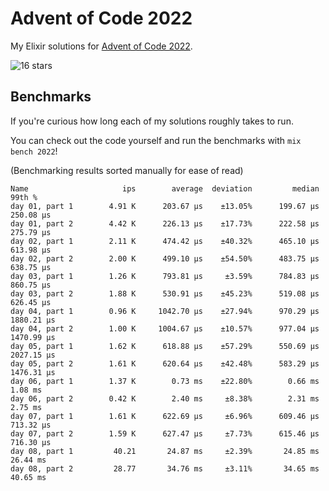 # Advent of Code 2022

My Elixir solutions for [Advent of Code 2022](https://adventofcode.com/2022).

<!-- stars 2022 start --><img src="https://img.shields.io/badge/2022-16_stars-orange?style=for-the-badge" alt="16 stars" /><!-- stars 2022 end -->

## Benchmarks

If you're curious how long each of my solutions roughly takes to run.

You can check out the code yourself and run the benchmarks with `mix bench 2022`!

(Benchmarking results sorted manually for ease of read)

```
Name                     ips        average  deviation         median         99th %
day 01, part 1        4.91 K      203.67 μs    ±13.05%      199.67 μs      250.08 μs
day 01, part 2        4.42 K      226.13 μs    ±17.73%      222.58 μs      275.79 μs
day 02, part 1        2.11 K      474.42 μs    ±40.32%      465.10 μs      613.98 μs
day 02, part 2        2.00 K      499.10 μs    ±54.50%      483.75 μs      638.75 μs
day 03, part 1        1.26 K      793.81 μs     ±3.59%      784.83 μs      860.75 μs
day 03, part 2        1.88 K      530.91 μs    ±45.23%      519.08 μs      626.45 μs
day 04, part 1        0.96 K     1042.70 μs    ±27.94%      970.29 μs     1880.21 μs
day 04, part 2        1.00 K     1004.67 μs    ±10.57%      977.04 μs     1470.99 μs
day 05, part 1        1.62 K      618.88 μs    ±57.29%      550.69 μs     2027.15 μs
day 05, part 2        1.61 K      620.64 μs    ±42.48%      583.29 μs     1476.31 μs
day 06, part 1        1.37 K        0.73 ms    ±22.80%        0.66 ms        1.08 ms
day 06, part 2        0.42 K        2.40 ms     ±8.38%        2.31 ms        2.75 ms
day 07, part 1        1.61 K      622.69 μs     ±6.96%      609.46 μs      713.32 μs
day 07, part 2        1.59 K      627.47 μs     ±7.73%      615.46 μs      716.30 μs
day 08, part 1         40.21       24.87 ms     ±2.39%       24.85 ms       26.44 ms
day 08, part 2         28.77       34.76 ms     ±3.11%       34.65 ms       40.65 ms
```
